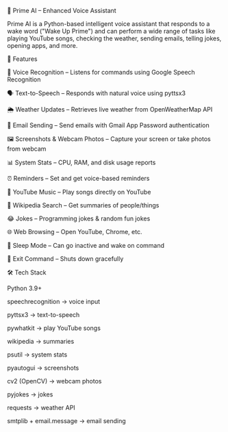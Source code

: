 🤖 Prime AI – Enhanced Voice Assistant

Prime AI is a Python-based intelligent voice assistant that responds to a wake word ("Wake Up Prime") and can perform a wide range of tasks like playing YouTube songs, checking the weather, sending emails, telling jokes, opening apps, and more.

🚀 Features

🎤 Voice Recognition – Listens for commands using Google Speech Recognition

🗣 Text-to-Speech – Responds with natural voice using pyttsx3

🌦 Weather Updates – Retrieves live weather from OpenWeatherMap API

📧 Email Sending – Send emails with Gmail App Password authentication

🖼 Screenshots & Webcam Photos – Capture your screen or take photos from webcam

📊 System Stats – CPU, RAM, and disk usage reports

⏰ Reminders – Set and get voice-based reminders

🎵 YouTube Music – Play songs directly on YouTube

📖 Wikipedia Search – Get summaries of people/things

😂 Jokes – Programming jokes & random fun jokes

🌐 Web Browsing – Open YouTube, Chrome, etc.

🛌 Sleep Mode – Can go inactive and wake on command

🛑 Exit Command – Shuts down gracefully

🛠️ Tech Stack

Python 3.9+

speechrecognition → voice input

pyttsx3 → text-to-speech

pywhatkit → play YouTube songs

wikipedia → summaries

psutil → system stats

pyautogui → screenshots

cv2 (OpenCV) → webcam photos

pyjokes → jokes

requests → weather API

smtplib + email.message → email sending
